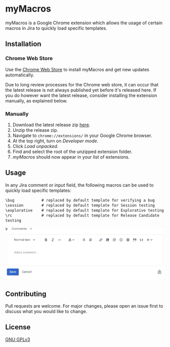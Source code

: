 
# myMacros

myMacros is a Google Chrome extension which allows the usage of certain macros in Jira to quickly load specific templates.

## Installation

### Chrome Web Store

Use the [Chrome Web Store]() to install myMacros and get new updates automatically.

Due to long review processes for the Chrome web store, it can occur that the latest release is not always published yet before it's released here. If you do however want the latest release, consider installing the extension manually, as explained below.

### Manually

1. Download the latest release zip [here](https://github.com/jbrulmans/qa-macros/releases).
2. Unzip the release zip.
3. Navigate to `chrome://extensions/` in your Google Chrome browser.
4. At the top right, turn on _Developer mode_.
5. Click _Load unpacked_.
6. Find and select the root of the unzipped extension folder.
7. _myMacros_ should now appear in your list of extensions.

## Usage
In any Jira comment or input field, the following macros can be used to quickly load specific templates:

```
\bug            # replaced by default template for verifying a bug
\session        # replaced by default template for Session testing
\explorative    # replaced by default template for Explorative testing
\rc             # replaced by default template for Release Candidate testing
```

![](demo/bug.gif)

## Contributing
Pull requests are welcome. For major changes, please open an issue first to discuss what you would like to change.

## License
[GNU GPLv3](https://choosealicense.com/licenses/gpl-3.0/)
